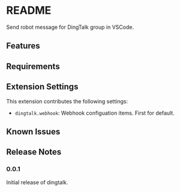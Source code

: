 # README

Send robot message for DingTalk group in VSCode.

## Features

## Requirements

## Extension Settings

This extension contributes the following settings:

* `dingtalk.webhook`: Webhook configuation items. First for default.

## Known Issues


## Release Notes


### 0.0.1

Initial release of dingtalk.
